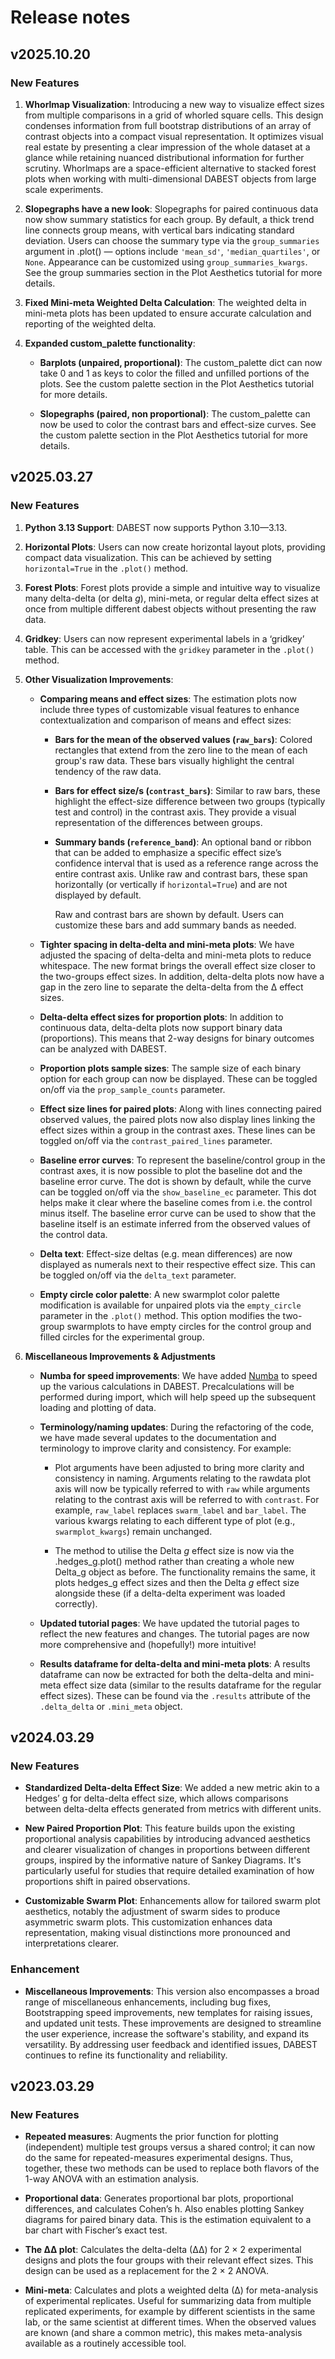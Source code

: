 # Release notes

<!-- do not remove -->

## v2025.10.20

### New Features
1. **Whorlmap Visualization**: Introducing a new way to visualize effect sizes from multiple comparisons in a grid of whorled square cells. This design condenses information from full bootstrap distributions of an array of contrast objects into a compact visual representation. It optimizes visual real estate by presenting a clear impression of the whole dataset at a glance while retaining nuanced distributional information for further scrutiny. Whorlmaps are a space-efficient alternative to stacked forest plots when working with multi-dimensional DABEST objects from large scale experiments. 
   
2. **Slopegraphs have a new look**: Slopegraphs for paired continuous data now show summary statistics for each group. By default, a thick trend line connects group means, with vertical bars indicating standard deviation. Users can choose the summary type via the `group_summaries` argument in .plot() — options include `'mean_sd'`, `'median_quartiles'`, or `None`. Appearance can be customized using `group_summaries_kwargs`. See the group summaries section in the Plot Aesthetics tutorial for more details.
   
3. **Fixed Mini-meta Weighted Delta Calculation**: The weighted delta in mini-meta plots has been updated to ensure accurate calculation and reporting of the weighted delta.
   
4. **Expanded custom_palette functionality**:
     - **Barplots (unpaired, proportional)**: The custom_palette dict can now take 0 and 1 as keys to color the filled and unfilled portions of the plots. See the custom palette section in the Plot Aesthetics tutorial for more details.
  
     - **Slopegraphs (paired, non proportional)**: The custom_palette can now be used to color the contrast bars and effect-size curves. See the custom palette section in the Plot Aesthetics tutorial for more details.



## v2025.03.27

### New Features

1. **Python 3.13 Support**: DABEST now supports Python 3.10—3.13.

2. **Horizontal Plots**: Users can now create horizontal layout plots, providing compact data visualization. This can be achieved by setting `horizontal=True` in the `.plot()` method.

3. **Forest Plots**: Forest plots provide a simple and intuitive way to visualize many delta-delta (or delta *g*), mini-meta, or regular delta effect sizes at once from multiple different dabest objects without presenting the raw data.

4. **Gridkey**: Users can now represent experimental labels in a ‘gridkey’ table. This can be accessed with the `gridkey` parameter in the `.plot()` method.

5. **Other Visualization Improvements**:
   - **Comparing means and effect sizes**: The estimation plots now include three types of customizable visual features to enhance contextualization and comparison of means and effect sizes:
     - **Bars for the mean of the observed values (`raw_bars`)**: Colored rectangles that extend from the zero line to the mean of each group's raw data. These bars visually highlight the central tendency of the raw data.
     - **Bars for effect size/s (`contrast_bars`)**: Similar to raw bars, these highlight the effect-size difference between two groups (typically test and control) in the contrast axis. They provide a visual representation of the differences between groups.
     - **Summary bands (`reference_band`)**: An optional band or ribbon that can be added to emphasize a specific effect size’s confidence interval that is used as a reference range across the entire contrast axis. Unlike raw and contrast bars, these span horizontally (or vertically if `horizontal=True`) and are not displayed by default.

          Raw and contrast bars are shown by default. Users can customize these bars and add summary bands as needed.

   - **Tighter spacing in delta-delta and mini-meta plots**: We have adjusted the spacing of delta-delta and mini-meta plots to reduce whitespace. The new format brings the overall effect size closer to the two-groups effect sizes. In addition, delta-delta plots now have a gap in the zero line to separate the delta-delta from the ∆ effect sizes.

   - **Delta-delta effect sizes for proportion plots**: In addition to continuous data, delta-delta plots now support binary data (proportions). This means that 2-way designs for binary outcomes can be analyzed with DABEST.

   - **Proportion plots sample sizes**: The sample size of each binary option for each group can now be displayed. These can be toggled on/off via the `prop_sample_counts` parameter.

   - **Effect size lines for paired plots**: Along with lines connecting paired observed values, the paired plots now also display lines linking the effect sizes within a group in the contrast axes. These lines can be toggled on/off via the `contrast_paired_lines` parameter.

   - **Baseline error curves**: To represent the baseline/control group in the contrast axes, it is now possible to plot the baseline dot and the baseline error curve. The dot is shown by default, while the curve can be toggled on/off via the `show_baseline_ec` parameter. This dot helps make it clear where the baseline comes from i.e. the control minus itself. The baseline error curve can be used to show that the baseline itself is an estimate inferred from the observed values of the control data. 

   - **Delta text**: Effect-size deltas (e.g. mean differences) are now displayed as numerals next to their respective effect size. This can be toggled on/off via the `delta_text` parameter.

   - **Empty circle color palette**: A new swarmplot color palette modification is available for unpaired plots via the `empty_circle` parameter in the `.plot()` method. This option modifies the two-group swarmplots to have empty circles for the control group and filled circles for the experimental group.

6. **Miscellaneous Improvements & Adjustments**
    - **Numba for speed improvements**: We have added [Numba](https://numba.pydata.org/) to speed up the various calculations in DABEST. Precalculations will be performed during import, which will help speed up the subsequent loading and plotting of data.
  
    - **Terminology/naming updates**: During the refactoring of the code, we have made several updates to the documentation and terminology to improve clarity and consistency. For example:
      - Plot arguments have been adjusted to bring more clarity and consistency in naming. Arguments relating to the rawdata plot axis will now be typically referred to with `raw` while arguments relating to the contrast axis will be referred to with `contrast`. For example, `raw_label` replaces `swarm_label` and `bar_label`. The various kwargs relating to each different type of plot (e.g., `swarmplot_kwargs`) remain unchanged.
  
      - The method to utilise the Delta *g* effect size is now via the .hedges_g.plot() method rather than creating a whole new Delta_g object as before. The functionality remains the same, it plots hedges_g effect sizes and then the Delta *g* effect size alongside these (if a delta-delta experiment was loaded correctly).

    - **Updated tutorial pages**: We have updated the tutorial pages to reflect the new features and changes. The tutorial pages are now more comprehensive and (hopefully!) more intuitive!

    - **Results dataframe for delta-delta and mini-meta plots**: A results dataframe can now be extracted for both the delta-delta and mini-meta effect size data (similar to the results dataframe for the regular effect sizes). These can be found via the `.results` attribute of the `.delta_delta` or `.mini_meta` object.



## v2024.03.29

### New Features

- **Standardized Delta-delta Effect Size**: We added a new metric akin to a Hedges’ g for delta-delta effect size, which allows comparisons between delta-delta effects generated from metrics with different units. 

- **New Paired Proportion Plot**: This feature builds upon the existing proportional analysis capabilities by introducing advanced aesthetics and clearer visualization of changes in proportions between different groups, inspired by the informative nature of Sankey Diagrams. It's particularly useful for studies that require detailed examination of how proportions shift in paired observations.

- **Customizable Swarm Plot**: Enhancements allow for tailored swarm plot aesthetics, notably the adjustment of swarm sides to produce asymmetric swarm plots. This customization enhances data representation, making visual distinctions more pronounced and interpretations clearer.

### Enhancement

- **Miscellaneous Improvements**: This version also encompasses a broad range of miscellaneous enhancements, including bug fixes, Bootstrapping speed improvements, new templates for raising issues, and updated unit tests. These improvements are designed to streamline the user experience, increase the software's stability, and expand its versatility. By addressing user feedback and identified issues, DABEST continues to refine its functionality and reliability.



## v2023.03.29

### New Features
- **Repeated measures**: Augments the prior function for plotting (independent) multiple test groups versus a shared control; it can now do the same for repeated-measures experimental designs. Thus, together, these two methods can be used to replace both flavors of the 1-way ANOVA with an estimation analysis.

- **Proportional data**: Generates proportional bar plots, proportional differences, and calculates Cohen’s h. Also enables plotting Sankey diagrams for paired binary data. This is the estimation equivalent to a bar chart with Fischer’s exact test.

- **The ∆∆ plot**: Calculates the delta-delta (∆∆) for 2 × 2 experimental designs and plots the four groups with their relevant effect sizes. This design can be used as a replacement for the 2 × 2 ANOVA.

- **Mini-meta**: Calculates and plots a weighted delta (∆) for meta-analysis of experimental replicates. Useful for summarizing data from multiple replicated experiments, for example by different scientists in the same lab, or the same scientist at different times. When the observed values are known (and share a common metric), this makes meta-analysis available as a routinely accessible tool.
